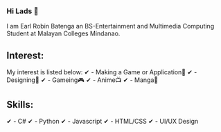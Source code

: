 ### Hi Lads 👋

I am Earl Robin Batenga an BS-Entertainment and Multimedia Computing Student at Malayan Colleges Mindanao.

## Interest:
My interest is listed below:
✔ - Making a Game or Application📝
✔ - Designing🎨
✔ - Gameing🎮
✔ - Anime📺 
✔ - Manga📖

## Skills:
✔ - C#
✔ - Python
✔ - Javascript
✔ - HTML/CSS
✔ - UI/UX Design
